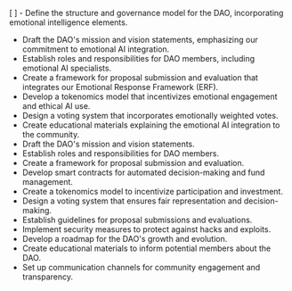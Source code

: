 [ ] - Define the structure and governance model for the DAO, incorporating emotional intelligence elements.
- Draft the DAO's mission and vision statements, emphasizing our commitment to emotional AI integration.
- Establish roles and responsibilities for DAO members, including emotional AI specialists.
- Create a framework for proposal submission and evaluation that integrates our Emotional Response Framework (ERF).
- Develop a tokenomics model that incentivizes emotional engagement and ethical AI use.
- Design a voting system that incorporates emotionally weighted votes.
- Create educational materials explaining the emotional AI integration to the community.
- Draft the DAO's mission and vision statements.
- Establish roles and responsibilities for DAO members.
- Create a framework for proposal submission and evaluation.
- Develop smart contracts for automated decision-making and fund management.
- Create a tokenomics model to incentivize participation and investment.
- Design a voting system that ensures fair representation and decision-making.
- Establish guidelines for proposal submissions and evaluations.
- Implement security measures to protect against hacks and exploits.
- Develop a roadmap for the DAO's growth and evolution.
- Create educational materials to inform potential members about the DAO.
- Set up communication channels for community engagement and transparency.